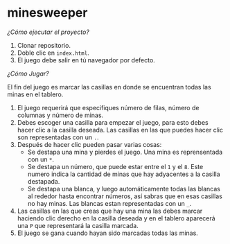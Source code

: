 # minesweeper

*¿Cómo ejecutar el proyecto?*

1. Clonar repositorio.
2. Doble clic en `index.html`.
3. El juego debe salir en tú navegador por defecto.

*¿Cómo Jugar?*

El fin del juego es marcar las casillas en donde se encuentran todas las minas en el tablero.

1. El juego requerirá que especifiques número de filas, número de columnas y número de minas.
2. Debes escoger una casilla para empezar el juego, para esto debes hacer clic a la casilla deseada.
   Las casillas en las que puedes hacer clic son representadas con un `.`.
3. Después de hacer clic pueden pasar varias cosas:
    - Se destapa una mina y pierdes el juego. Una mina es reprensentada con un `*`.
    - Se destapa un número, que puede estar entre el `1` y el `8`. Este numero indica la cantidad de minas   que hay adyacentes a la casilla destapada.
    - Se destapa una blanca, y luego automáticamente todas las blancas al rededor hasta encontrar números,   así sabras que en esas casillas no hay minas.
      Las blancas estan representadas con un `_`.
4. Las casillas en las que creas que hay una mina las debes marcar haciendo clic derecho en la casilla        deseada y en el tablero aparecerá una `P` que representará la casilla marcada.
5. El juego se gana cuando hayan sido marcadas todas las minas.